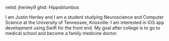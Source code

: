 netid: jhenley9
ghid: Hippoblumbus


I am Justin Henley and I am a student studying Neuroscience and Computer Science
at the University of Tennessee, Knoxville. I am interested in IOS app development
using Swift for the front end. My goal after college is to go to medical school
and become a family medicine doctor.
